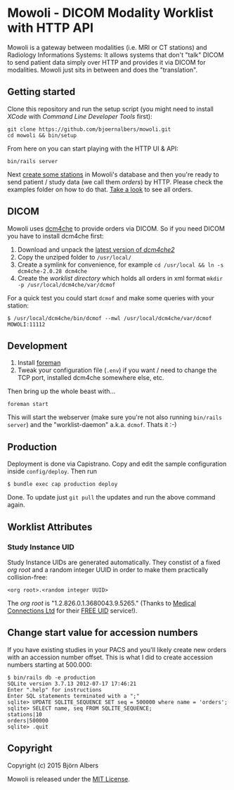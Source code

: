# Mowoli - DICOM Modality Worklist with HTTP API

Mowoli is a gateway between modalities (i.e. MRI or CT stations) and Radiology
Informations Systems:
It allows systems that don't "talk" DICOM to send patient data simply over HTTP
and provides it via DICOM for modalities.
Mowoli just sits in between and does the "translation".


## Getting started

Clone this repository and run the setup script (you might need
to install *XCode* with *Command Line Developer Tools* first):

```console
git clone https://github.com/bjoernalbers/mowoli.git
cd mowoli && bin/setup
```
  
From here on you can start playing with the HTTP UI & API:

```console
bin/rails server
```

Next [create some stations](http://localhost:3000/stations) in Mowoli's database
and then you're ready to send patient / study data (we call them *orders*) by HTTP.
Please check the examples folder on how to do that.
[Take a look](http://localhost:3000/orders) to see all orders.


## DICOM

Mowoli uses [dcm4che](http://www.dcm4che.org) to provide orders via DICOM.
So if you need DICOM you have to install dcm4che first:

1. Download and unpack the
  [latest version of *dcm4che2*](http://sourceforge.net/projects/dcm4che/files/dcm4che2/)
2. Copy the unziped folder to `/usr/local/`
3. Create a symlink for convenience, for example `cd /usr/local && ln -s dcm4che-2.0.28 dcm4che`
4. Create the *worklist directory* which holds all orders in xml format `mkdir -p /usr/local/dcm4che/var/dcmof`

For a quick test you could start `dcmof` and make some queries with your station:

```
$ /usr/local/dcm4che/bin/dcmof --mwl /usr/local/dcm4che/var/dcmof MOWOLI:11112
```


## Development

1. Install [foreman](https://github.com/ddollar/foreman)
2. Tweak your configuration file (`.env`) if you want / need to change the TCP
   port, installed dcm4che somewhere else, etc.

Then bring up the whole beast with...

```
foreman start
```

This will start the webserver (make sure you're not also running `bin/rails
server`) and the "worklist-daemon" a.k.a. `dcmof`.
Thats it :-)


## Production

Deployment is done via Capistrano. Copy and edit the sample configuration inside `config/deploy`.
Then run

    $ bundle exec cap production deploy

Done.
To update just `git pull` the updates and run the above command again.


## Worklist Attributes

### Study Instance UID

Study Instance UIDs are generated automatically.
They constist of a fixed *org root* and a random integer UUID in order to make
them practically collision-free:

```
<org root>.<random integer UUID>
```

The *org root* is "1.2.826.0.1.3680043.9.5265."
(Thanks to
[Medical Connections Ltd](https://www.medicalconnections.co.uk)
for their
[FREE UID](https://www.medicalconnections.co.uk/Free_UID)
service!).


## Change start value for accession numbers

If you have existing studies in your PACS and you'll likely create new orders with an accession number offset.
This is what I did to create accession numbers starting at 500.000:

    $ bin/rails db -e production
    SQLite version 3.7.13 2012-07-17 17:46:21
    Enter ".help" for instructions
    Enter SQL statements terminated with a ";"
    sqlite> UPDATE SQLITE_SEQUENCE SET seq = 500000 where name = 'orders';
    sqlite> SELECT name, seq FROM SQLITE_SEQUENCE;                                                                                                                                                   
    stations|10
    orders|500000
    sqlite> .quit


## Copyright

Copyright (c) 2015 Björn Albers

Mowoli is released under the
[MIT License](https://github.com/bjoernalbers/mowoli/blob/master/LICENSE.txt).
